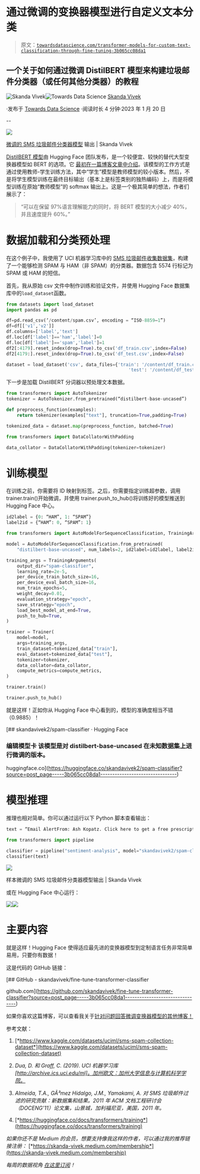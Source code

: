 # 通过微调的变换器模型进行自定义文本分类

> 原文：[`towardsdatascience.com/transformer-models-for-custom-text-classification-through-fine-tuning-3b065cc08da1`](https://towardsdatascience.com/transformer-models-for-custom-text-classification-through-fine-tuning-3b065cc08da1)

## 一个关于如何通过微调 DistilBERT 模型来构建垃圾邮件分类器（或任何其他分类器）的教程

[](https://skanda-vivek.medium.com/?source=post_page-----3b065cc08da1--------------------------------)![Skanda Vivek](https://skanda-vivek.medium.com/?source=post_page-----3b065cc08da1--------------------------------)[](https://towardsdatascience.com/?source=post_page-----3b065cc08da1--------------------------------)![Towards Data Science](https://towardsdatascience.com/?source=post_page-----3b065cc08da1--------------------------------) [Skanda Vivek](https://skanda-vivek.medium.com/?source=post_page-----3b065cc08da1--------------------------------)

·发布于 [Towards Data Science](https://towardsdatascience.com/?source=post_page-----3b065cc08da1--------------------------------) ·阅读时长 4 分钟·2023 年 1 月 20 日

--

![](img/b7152fa9d2fbe16e6c1e4d3080b00560.png)

[微调的 SMS 垃圾邮件分类器模型](https://huggingface.co/skandavivek2/spam-classifier) 输出 | Skanda Vivek

[DistilBERT 模型](https://arxiv.org/abs/1910.01108)由 Hugging Face 团队发布，是一个较便宜、较快的替代大型变换器模型如 BERT 的选项。它 [最初在一篇博客文章中介绍](https://medium.com/huggingface/distilbert-8cf3380435b5)。该模型的工作方式是通过使用教师-学生训练方法，其中“学生”模型是教师模型的较小版本。然后，不是将学生模型训练在最终目标输出（基本上是标签类别的独热编码）上，而是将模型训练在原始“教师模型”的 softmax 输出上。这是一个极其简单的想法，作者们展示了：

> “可以在保留 97%语言理解能力的同时，将 BERT 模型的大小减少 40%，并且速度提升 60%。”

# 数据加载和分类预处理

在这个例子中，我使用了 UCI 机器学习库中的 [SMS 垃圾邮件收集数据集](https://www.kaggle.com/datasets/uciml/sms-spam-collection-dataset)，构建了一个能够检测 SPAM 与 HAM（非 SPAM）的分类器。数据包含 5574 行标记为 SPAM 或 HAM 的短信。

首先，我从原始 csv 文件中制作训练和验证文件，并使用 Hugging Face 数据集库中的`load_dataset`函数。

```py
from datasets import load_dataset
import pandas as pd

df=pd.read_csv(‘/content/spam.csv’, encoding = “ISO-8859–1”)
df=df[['v1','v2']]
df.columns=['label','text']
df.loc[df['label']=='ham','label']=0
df.loc[df['label']=='spam','label']=1
df2[:4179].reset_index(drop=True).to_csv('df_train.csv',index=False)
df2[4179:].reset_index(drop=True).to_csv('df_test.csv',index=False)

dataset = load_dataset('csv', data_files={'train': '/content/df_train.csv',
                                              'test': '/content/df_test.csv'})
```

下一步是加载 DistilBERT 分词器以预处理文本数据。

```py
from transformers import AutoTokenizer
tokenizer = AutoTokenizer.from_pretrained(“distilbert-base-uncased”)

def preprocess_function(examples):
    return tokenizer(examples["text"], truncation=True,padding=True)

tokenized_data = dataset.map(preprocess_function, batched=True)

from transformers import DataCollatorWithPadding

data_collator = DataCollatorWithPadding(tokenizer=tokenizer)
```

# 训练模型

在训练之前，你需要将 ID 映射到标签。之后，你需要指定训练超参数，调用 trainer.train()开始微调，并使用 trainer.push_to_hub()将训练好的模型推送到 Hugging Face 中心。

```py
id2label = {0: “HAM”, 1: “SPAM”}
label2id = {“HAM”: 0, “SPAM”: 1}

from transformers import AutoModelForSequenceClassification, TrainingArguments, Trainer

model = AutoModelForSequenceClassification.from_pretrained(
    "distilbert-base-uncased", num_labels=2, id2label=id2label, label2id=label2id

training_args = TrainingArguments(
    output_dir="spam-classifier",
    learning_rate=2e-5,
    per_device_train_batch_size=16,
    per_device_eval_batch_size=16,
    num_train_epochs=5,
    weight_decay=0.01,
    evaluation_strategy="epoch",
    save_strategy="epoch",
    load_best_model_at_end=True,
    push_to_hub=True,
)

trainer = Trainer(
    model=model,
    args=training_args,
    train_dataset=tokenized_data["train"],
    eval_dataset=tokenized_data["test"],
    tokenizer=tokenizer,
    data_collator=data_collator,
    compute_metrics=compute_metrics,
)

trainer.train()

trainer.push_to_hub()
```

就是这样！正如你从 Hugging Face 中心看到的，模型的准确度相当不错（0.9885）！

[](https://huggingface.co/skandavivek2/spam-classifier?source=post_page-----3b065cc08da1--------------------------------) [## skandavivek2/spam-classifier · Hugging Face

### 编辑模型卡 该模型是对 distilbert-base-uncased 在未知数据集上进行微调的版本。

huggingface.co](https://huggingface.co/skandavivek2/spam-classifier?source=post_page-----3b065cc08da1--------------------------------)

# 模型推理

推理也相对简单。你可以通过运行以下 Python 脚本查看输出：

```py
text = “Email AlertFrom: Ash Kopatz. Click here to get a free prescription refill!”

from transformers import pipeline

classifier = pipeline("sentiment-analysis", model="skandavivek2/spam-classifier")
classifier(text)
```

![](img/78dd23f6739a2b0de887816b84ce25b2.png)

样本微调的 SMS 垃圾邮件分类器模型输出 | Skanda Vivek

或在 Hugging Face 中心运行：

![](img/7793d9e19f53046bd874784b47b3e1fa.png)![](img/b1becd4d222f41d89b5c4f00e68aece3.png)

# 主要内容

就是这样！Hugging Face 使得适应最先进的变换器模型到定制语言任务非常简单易用，只要你有数据！

这是代码的 GitHub 链接：

[](https://github.com/skandavivek/fine-tune-transformer-classifier?source=post_page-----3b065cc08da1--------------------------------) [## GitHub - skandavivek/fine-tune-transformer-classifier

github.com](https://github.com/skandavivek/fine-tune-transformer-classifier?source=post_page-----3b065cc08da1--------------------------------)

如果你喜欢这篇博客，可以查看我关于[针对问题回答微调变换器模型的其他博客！](https://medium.com/towards-data-science/fine-tune-transformer-models-for-question-answering-on-custom-data-513eaac37a80)

参考文献：

1.  [*https://www.kaggle.com/datasets/uciml/sms-spam-collection-dataset*](https://www.kaggle.com/datasets/uciml/sms-spam-collection-dataset)

1.  *Dua, D. 和 Graff, C. (2019). UCI 机器学习库 [http://archive.ics.uci.edu/ml]。加州欧文：加州大学信息与计算机科学学院。*

1.  *Almeida, T.A., GÃ³mez Hidalgo, J.M., Yamakami, A. 对 SMS 垃圾邮件过滤的研究贡献：新数据集和结果。2011 年 ACM 文档工程研讨会（DOCENG’11）论文集，山景城，加利福尼亚，美国，2011 年。*

1.  [*https://huggingface.co/docs/transformers/training*](https://huggingface.co/docs/transformers/training)

*如果你还不是 Medium 的会员，想要支持像我这样的作者，可以通过我的推荐链接注册：* [*https://skanda-vivek.medium.com/membership*](https://skanda-vivek.medium.com/membership)

*每周的数据视角* [*在这里订阅*](https://skandavivek.substack.com/)*！*
